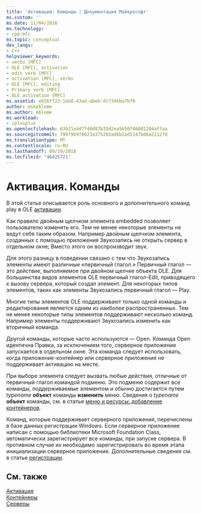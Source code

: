 ```yaml
---
title: 'Активации: Команды | Документация Майкрософт'
ms.custom: ''
ms.date: 11/04/2016
ms.technology:
- cpp-mfc
ms.topic: conceptual
dev_langs:
- C++
helpviewer_keywords:
- verbs [MFC]
- OLE [MFC], activation
- edit verb [MFC]
- activation [MFC], verbs
- OLE [MFC], editing
- Primary verb [MFC]
- OLE activation {MFC]
ms.assetid: eb56ff23-1de8-43ad-abeb-dc7346ba7b70
author: mikeblome
ms.author: mblome
ms.workload:
- cplusplus
ms.openlocfilehash: 63b21e4d7f40d87b35d2ea5650f86801294affaa
ms.sourcegitcommit: 799f9b976623a375203ad8b2ad5147bd6a2212f0
ms.translationtype: MT
ms.contentlocale: ru-RU
ms.lasthandoff: 09/19/2018
ms.locfileid: "46425721"
---
```

# <a name="activation-verbs"></a>Активация. Команды

В этой статье описывается роль основного и дополнительного команд play в OLE [активации](../mfc/activation-cpp.md).

Как правило двойным щелчком элемента embedded позволяет пользователю изменять его. Тем не менее некоторые элементы не ведут себя таким образом. Например двойным щелчком элемента, созданных с помощью приложения Звукозапись не открыть сервер в отдельном окне; Вместо этого он воспроизводит звук.

Для этого разницу в поведении связано с тем что Звукозапись элементы имеют различные «первичный глагол.» Первичный глагол — это действие, выполняемое при двойном щелчке объекта OLE. Для большинства видов элементов OLE первичный глагол-Edit, приводящего к вызову сервера, который создал элемент. Для некоторых типов элементов, таких как элементы Звукозапись первичный глагол — Play.

Многие типы элементов OLE поддерживают только одной команды и редактирования является одним из наиболее распространенных. Тем не менее некоторые типы элементов поддерживают несколько команд. Например элементы поддерживают Звукозапись изменить как вторичный команда.

Другой команды, которые часто используются — Open. Команда Open идентична Правка, за исключением того, серверное приложение запускается в отдельном окне. Эта команда следует использовать, когда приложение-контейнер или серверное приложение не поддерживает активацию на месте.

При выборе элемента следует вызвать любые действия, отличные от первичный глагол командой подменю. Это подменю содержит все команды, поддерживаемые элементом и обычно достигается путем *typename* **объект** команды **изменить** меню. Сведения о *typename* **объект** команды, см. в статье [меню и ресурсы: добавление контейнеров](../mfc/menus-and-resources-container-additions.md).

Команд, которые поддерживает серверного приложения, перечислены в базе данных регистрации Windows. Если серверное приложение написан с помощью библиотеки Microsoft Foundation Class, автоматически зарегистрирует все команды, при запуске сервера. В противном случае их необходимо зарегистрировать во время этапа инициализации серверное приложение. Дополнительные сведения см. в статье [регистрации](../mfc/registration.md).

## <a name="see-also"></a>См. также

[Активация](../mfc/activation-cpp.md)<br/>
[Контейнеры](../mfc/containers.md)<br/>
[Серверы](../mfc/servers.md)


